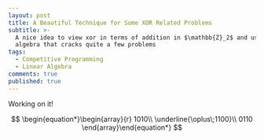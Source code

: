 ```yaml
---
layout: post
title: A Beautiful Technique for Some XOR Related Problems
subtitle: >-
  A nice idea to view xor in terms of addition in $\mathbb{Z}_2$ and use linear
  algebra that cracks quite a few problems
tags:
  - Competitive Programming
  - Linear Algebra
comments: true
published: true
---
```

Working on it!

$$
\begin{equation*}\begin{array}{r}
1010\\
\underline{\oplus\;1100}\\
0110
\end{array}\end{equation*}
$$